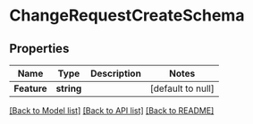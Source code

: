 # ChangeRequestCreateSchema

## Properties
Name | Type | Description | Notes
------------ | ------------- | ------------- | -------------
**Feature** | **string** |  | [default to null]

[[Back to Model list]](../README.md#documentation-for-models) [[Back to API list]](../README.md#documentation-for-api-endpoints) [[Back to README]](../README.md)

